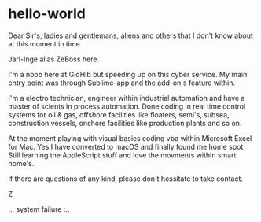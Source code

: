 # hello-world
Dear Sir's, ladies and gentlemans, aliens and others that I don't know about at this moment in time

Jarl-Inge alias ZeBoss here.

I'm a noob here at GidHib but speeding up on this cyber service. My main entry point was through Sublime-app and the add-on's feature within.

I'm a electro technician, engineer within industrial automation and have a master of scients in process automation. Done coding in real time control systems for oil & gas, offshore facilities like floaters, semi's, subsea, construction vessels, onshore facilities like production plants and so on.

At the moment playing with visual basics coding vba within Microsoft Excel for Mac. Yes I have converted to macOS and finally found me home spot. Still learning the AppleScript stuff and love the movments within smart home's.

If there are questions of any kind, please don't hessitate to take contact.

Z

... system failure :.. 
